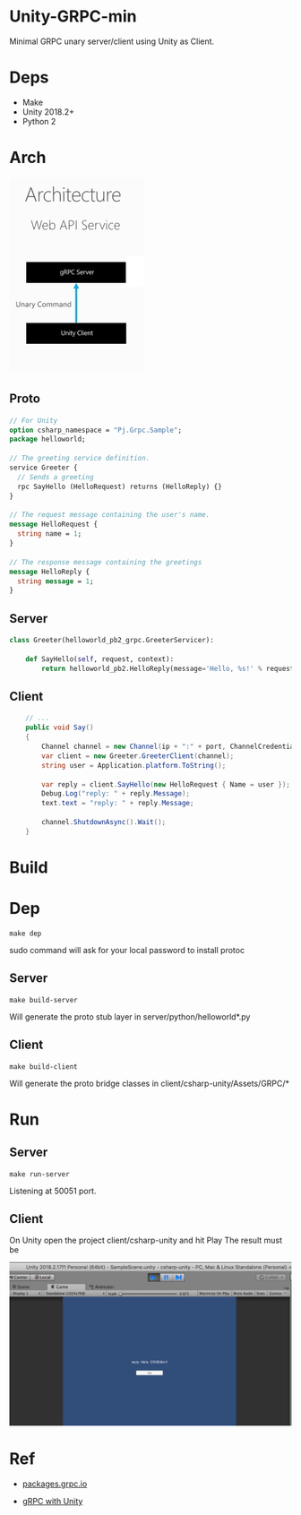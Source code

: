 # Unity-GRPC-min

Minimal GRPC unary server/client using Unity as Client.

# Deps

* Make
* Unity 2018.2+
* Python 2


# Arch

![](doc/grpc-unary-with-unity.png)


## Proto

```proto
// For Unity
option csharp_namespace = "Pj.Grpc.Sample";
package helloworld;

// The greeting service definition.
service Greeter {
  // Sends a greeting
  rpc SayHello (HelloRequest) returns (HelloReply) {}
}

// The request message containing the user's name.
message HelloRequest {
  string name = 1;
}

// The response message containing the greetings
message HelloReply {
  string message = 1;
}
```

## Server

```python
class Greeter(helloworld_pb2_grpc.GreeterServicer):

    def SayHello(self, request, context):
        return helloworld_pb2.HelloReply(message='Hello, %s!' % request.name)
```

## Client

```csharp
    // ...
    public void Say()
    {
        Channel channel = new Channel(ip + ":" + port, ChannelCredentials.Insecure);
        var client = new Greeter.GreeterClient(channel);
        string user = Application.platform.ToString();

        var reply = client.SayHello(new HelloRequest { Name = user });
        Debug.Log("reply: " + reply.Message);
        text.text = "reply: " + reply.Message;

        channel.ShutdownAsync().Wait();
    }
```

# Build

# Dep

    make dep

sudo command will ask for your local password to install protoc

## Server

    make build-server

Will generate the proto stub layer in server/python/helloworld*.py

## Client

    make build-client

Will generate the proto bridge classes in client/csharp-unity/Assets/GRPC/*


# Run


## Server

    make run-server

Listening at 50051 port.

## Client

On Unity open the project client/csharp-unity and hit Play
The result must be

![](doc/unity-grpc-running.png)


# Ref

* [packages.grpc.io](https://packages.grpc.io)

* [gRPC with Unity](https://shamaton.orz.hm/blog/archives/553)
